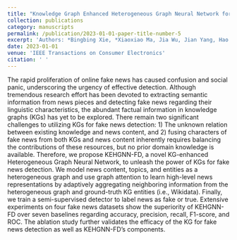 ```yaml
---
title: "Knowledge Graph Enhanced Heterogeneous Graph Neural Network for Fake News Detection"
collection: publications
category: manuscripts
permalink: /publication/2023-01-01-paper-title-number-5
excerpt: 'Authors: *Bingbing Xie, *Xiaoxiao Ma, Jia Wu, Jian Yang, Hao Fan'
date: 2023-01-01
venue: 'IEEE Transactions on Consumer Electronics'
citation: ' '
---
```

The rapid proliferation of online fake news has caused confusion and social panic, underscoring the urgency of effective detection. Although tremendous research effort has been devoted to extracting semantic information from news pieces and detecting fake news regarding their linguistic characteristics, the abundant factual information in knowledge graphs (KGs) has yet to be explored. There remain two significant challenges to utilizing KGs for fake news detection: 1) The unknown relation between existing knowledge and news content, and 2) fusing characters of fake news from both KGs and news content inherently requires balancing the contributions of these resources, but no prior domain knowledge is available. Therefore, we propose KEHGNN-FD, a novel KG-enhanced Heterogeneous Graph Neural Network, to unleash the power of KGs for fake news detection. We model news content, topics, and entities as a heterogeneous graph and use graph attention to learn high-level news representations by adaptively aggregating neighboring information from the heterogeneous graph and ground-truth KG entities (i.e., Wikidata). Finally, we train a semi-supervised detector to label news as fake or true. Extensive experiments on four fake news datasets show the superiority of KEHGNN-FD over seven baselines regarding accuracy, precision, recall, F1-score, and ROC. The ablation study further validates the efficacy of the KG for fake news detection as well as KEHGNN-FD’s components.